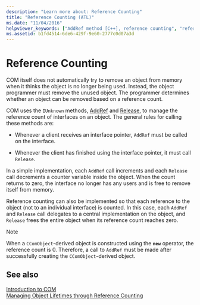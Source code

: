 ```yaml
---
description: "Learn more about: Reference Counting"
title: "Reference Counting (ATL)"
ms.date: "11/04/2016"
helpviewer_keywords: ["AddRef method [C++], reference counting", "reference counting", "AddRef method [C++]", "reference counts", "references, counting"]
ms.assetid: b1fd4514-6de6-429f-9e60-2777c0d07a3d
---
```

# Reference Counting

COM itself does not automatically try to remove an object from memory when it thinks the object is no longer being used. Instead, the object programmer must remove the unused object. The programmer determines whether an object can be removed based on a reference count.

COM uses the `IUnknown` methods, [AddRef](/windows/win32/api/unknwn/nf-unknwn-iunknown-addref) and [Release](/windows/win32/api/unknwn/nf-unknwn-iunknown-release), to manage the reference count of interfaces on an object. The general rules for calling these methods are:

- Whenever a client receives an interface pointer, `AddRef` must be called on the interface.

- Whenever the client has finished using the interface pointer, it must call `Release`.

In a simple implementation, each `AddRef` call increments and each `Release` call decrements a counter variable inside the object. When the count returns to zero, the interface no longer has any users and is free to remove itself from memory.

Reference counting can also be implemented so that each reference to the object (not to an individual interface) is counted. In this case, each `AddRef` and `Release` call delegates to a central implementation on the object, and `Release` frees the entire object when its reference count reaches zero.

> [!NOTE]
> When a `CComObject`-derived object is constructed using the **`new`** operator, the reference count is 0. Therefore, a call to `AddRef` must be made after successfully creating the `CComObject`-derived object.

## See also

[Introduction to COM](../atl/introduction-to-com.md)<br/>
[Managing Object Lifetimes through Reference Counting](/windows/win32/com/managing-object-lifetimes-through-reference-counting)
